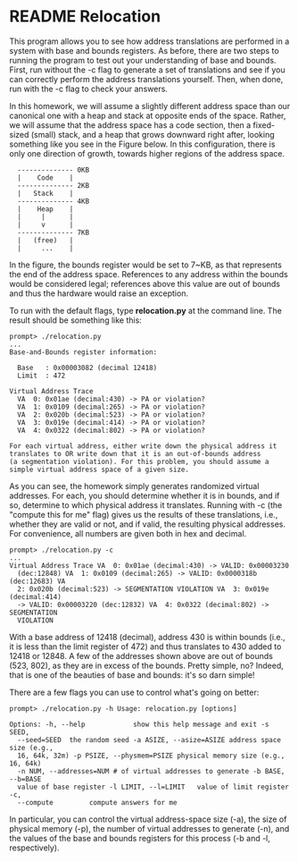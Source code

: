 # README Relocation

This program allows you to see how address translations are performed in a
system with base and bounds registers. As before, there are two steps to running
the program to test out your understanding of base and bounds. First, run
without the -c flag to generate a set of translations and see if you can
correctly perform the address translations yourself. Then, when done, run with
the -c flag to check your answers.

In this homework, we will assume a slightly different address space than our
canonical one with a heap and stack at opposite ends of the space. Rather, we
will assume that the address space has a code section, then a fixed-sized
(small) stack, and a heap that grows downward right after, looking something
like you see in the Figure below. In this configuration, there is only one
direction of growth, towards higher regions of the address space.

```text
  -------------- 0KB
  |    Code    |
  -------------- 2KB
  |   Stack    |
  -------------- 4KB
  |    Heap    |
  |     |      |
  |     v      |
  -------------- 7KB
  |   (free)   |
  |     ...    |
```

In the figure, the bounds register would be set to 7~KB, as that represents the
end of the address space. References to any address within the bounds would be
considered legal; references above this value are out of bounds and thus the
hardware would raise an exception.

To run with the default flags, type **relocation.py** at the command line. The
result should be something like this:

```text
prompt> ./relocation.py
...
Base-and-Bounds register information:

  Base   : 0x00003082 (decimal 12418)
  Limit  : 472

Virtual Address Trace
  VA  0: 0x01ae (decimal:430) -> PA or violation?
  VA  1: 0x0109 (decimal:265) -> PA or violation?
  VA  2: 0x020b (decimal:523) -> PA or violation?
  VA  3: 0x019e (decimal:414) -> PA or violation?
  VA  4: 0x0322 (decimal:802) -> PA or violation?

For each virtual address, either write down the physical address it
translates to OR write down that it is an out-of-bounds address
(a segmentation violation). For this problem, you should assume a
simple virtual address space of a given size.
```

As you can see, the homework simply generates randomized virtual
addresses. For each, you should determine whether it is in bounds, and if so,
determine to which physical address it translates. Running with -c (the
"compute this for me" flag) gives us the results of these translations, i.e.,
whether they are valid or not, and if valid, the resulting physical
addresses. For convenience, all numbers are given both in hex and decimal.

```text
prompt> ./relocation.py -c
...
Virtual Address Trace VA  0: 0x01ae (decimal:430) -> VALID: 0x00003230
  (dec:12848) VA  1: 0x0109 (decimal:265) -> VALID: 0x0000318b (dec:12683) VA
  2: 0x020b (decimal:523) -> SEGMENTATION VIOLATION VA  3: 0x019e (decimal:414)
  -> VALID: 0x00003220 (dec:12832) VA  4: 0x0322 (decimal:802) -> SEGMENTATION
  VIOLATION
```

With a base address of 12418 (decimal), address 430 is within bounds (i.e., it
is less than the limit register of 472) and thus translates to 430 added to
12418 or 12848. A few of the addresses shown above are out of bounds (523,
802), as they are in excess of the bounds. Pretty simple, no? Indeed, that is
one of the beauties of base and bounds: it's so darn simple!

There are a few flags you can use to control what's going on better:

```text
prompt> ./relocation.py -h Usage: relocation.py [options]

Options: -h, --help            show this help message and exit -s SEED,
  --seed=SEED  the random seed -a ASIZE, --asize=ASIZE address space size (e.g.,
  16, 64k, 32m) -p PSIZE, --physmem=PSIZE physical memory size (e.g., 16, 64k)
  -n NUM, --addresses=NUM # of virtual addresses to generate -b BASE, --b=BASE
  value of base register -l LIMIT, --l=LIMIT   value of limit register -c,
  --compute         compute answers for me
```

In particular, you can control the virtual address-space size (-a), the size
of physical memory (-p), the number of virtual addresses to generate (-n), and
the values of the base and bounds registers for this process (-b and -l,
respectively).
